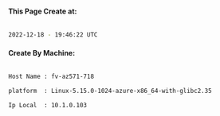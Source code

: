 
   
#### This Page Create at:

```bash

2022-12-18 - 19:46:22 UTC

```

#### Create By Machine:

```bash

Host Name : fv-az571-718

platform  : Linux-5.15.0-1024-azure-x86_64-with-glibc2.35

Ip Local  : 10.1.0.103

```

